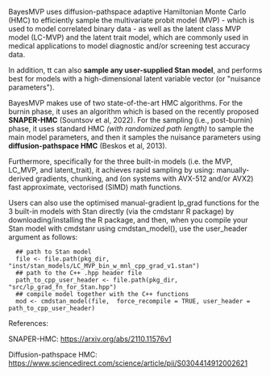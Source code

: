 BayesMVP uses diffusion-pathspace adaptive Hamiltonian Monte Carlo (HMC) to efficiently sample the 
multivariate probit model (MVP) - which is used to model correlated binary data - as well as the latent class MVP
model (LC-MVP) and the latent trait model, which are commonly used in medical applications to model diagnostic 
and/or screening test accuracy data. 

In addition, tt can also **sample any user-supplied Stan model**, and performs best for models with 
a high-dimensional latent variable vector (or "nuisance parameters"). 

BayesMVP makes use of two state-of-the-art HMC algorithms. For the burnin phase, it uses an algorithm which 
is based on the recently proposed **SNAPER-HMC** (Sountsov et al, 2022). For the sampling (i.e., post-burnin)
phase, it uses standard HMC _(with randomized path length)_ to sample the main model parameters, and then 
it samples the nuisance parameters using **diffusion-pathspace HMC** (Beskos et al, 2013). 

Furthermore, specifically for the three built-in models (i.e. the MVP, LC_MVP, and latent_trait), 
it achieves rapid sampling by using: 
manually-derived gradients,
chunking, 
and (on systems with AVX-512 and/or AVX2) fast approximate, vectorised (SIMD) math functions. 

Users can also use the optimised manual-gradient lp_grad functions for the 3 built-in models with Stan directly 
(via the cmdstanr R package) by downloading/installing the R package, and  then, when you compile your Stan model 
with cmdstanr using cmdstan_model(), use the user_header argument as follows: 

      ## path to Stan model
      file <- file.path(pkg_dir, "inst/stan_models/LC_MVP_bin_w_mnl_cpp_grad_v1.stan") 
      ## path to the C++ .hpp header file
      path_to_cpp_user_header <- file.path(pkg_dir, "src/lp_grad_fn_for_Stan.hpp") 
      ## compile model together with the C++ functions
      mod <- cmdstan_model(file,  force_recompile = TRUE, user_header = path_to_cpp_user_header) 




References:

SNAPER-HMC:  https://arxiv.org/abs/2110.11576v1

Diffusion-pathspace HMC: https://www.sciencedirect.com/science/article/pii/S0304414912002621
